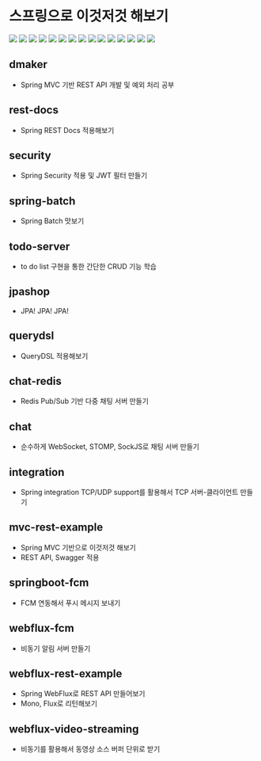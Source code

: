 # 스프링으로 이것저것 해보기

<img src="https://img.shields.io/badge/-Srping Boot-6db33f?&logo=Spring Boot&logoColor=white&style=for-the-badge"> <img src="https://img.shields.io/badge/-Spring MVC-6DB33F?&logo=Spring&logoColor=white&style=for-the-badge">  <img src="https://img.shields.io/badge/-Spring WebFlux-6DB33F?&logo=Spring&logoColor=white&style=for-the-badge"> <img src="https://img.shields.io/badge/-Spring Security-6DB33F?&logo=SpringSecurity&logoColor=white&style=for-the-badge"> <img src="https://img.shields.io/badge/-Spring Batch-6DB33F?&logo=Spring&logoColor=white&style=for-the-badge"> <img src="https://img.shields.io/badge/-Spring Integration-6DB33F?&logo=Spring&logoColor=white&style=for-the-badge"> <img src="https://img.shields.io/badge/-Spring REST DOCS-6DB33F?&logo=Spring&logoColor=white&style=for-the-badge"> <img src="https://img.shields.io/static/v1?style=for-the-badge&message=Hibernate&color=59666C&logo=Hibernate&logoColor=FFFFFF&label="> <img src="https://img.shields.io/badge/-MySQL-003545?&logo=MySQL&logoColor=white&style=for-the-badge"> <img src="https://img.shields.io/badge/-MongoDB-569A31?&logo=MongoDB&logoColor=white&style=for-the-badge"> <img src="https://img.shields.io/badge/-Redis-DF0000?&logo=Redis&Color=white&logoColor=white&style=for-the-badge"> 
<img src="https://img.shields.io/badge/-WebSocket-010101?&logoColor=white&style=for-the-badge"> <img src="https://img.shields.io/badge/-SockJS-010101?&logoColor=white&style=for-the-badge"> <img src="https://img.shields.io/badge/-Stomp-010101?&logoColor=white&style=for-the-badge"> <img src="https://img.shields.io/static/v1?style=for-the-badge&message=JSON+Web+Tokens&color=000000&logo=JSON+Web+Tokens&logoColor=FFFFFF&label=">

## dmaker
- Spring MVC 기반 REST API 개발 및 예외 처리 공부

## rest-docs
- Spring REST Docs 적용해보기

## security
- Spring Security 적용 및 JWT 필터 만들기

## spring-batch
- Spring Batch 맛보기

## todo-server
- to do list 구현을 통한 간단한 CRUD 기능 학습

## jpashop
- JPA! JPA! JPA!

## querydsl
- QueryDSL 적용해보기

## chat-redis
- Redis Pub/Sub 기반 다중 채팅 서버 만들기

## chat
- 순수하게 WebSocket, STOMP, SockJS로 채팅 서버 만들기

## integration
- Spring integration TCP/UDP support를 활용해서 TCP 서버-클라이언트 만들기

## mvc-rest-example
- Spring MVC 기반으로 이것저것 해보기
- REST API, Swagger 적용

## springboot-fcm
- FCM 연동해서 푸시 메시지 보내기

## webflux-fcm
- 비동기 알림 서버 만들기

## webflux-rest-example
- Spring WebFlux로 REST API 만들어보기
- Mono, Flux로 리턴해보기

## webflux-video-streaming
- 비동기를 활용해서 동영상 소스 버퍼 단위로 받기
